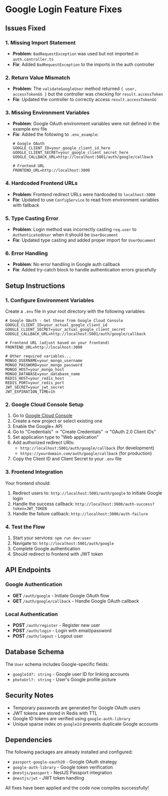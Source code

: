 # Google Login Feature Fixes

## Issues Fixed

### 1. **Missing Import Statement**
- **Problem**: `BadRequestException` was used but not imported in `auth.controller.ts`
- **Fix**: Added `BadRequestException` to the imports in the auth controller

### 2. **Return Value Mismatch**
- **Problem**: The `validateGoogleUser` method returned `{ user, accessTokenGG }` but the controller was checking for `result.accessToken`
- **Fix**: Updated the controller to correctly access `result.accessTokenGG`

### 3. **Missing Environment Variables**
- **Problem**: Google OAuth environment variables were not defined in the example env file
- **Fix**: Added the following to `.env_example`:
  ```env
  # Google OAuth
  GOOGLE_CLIENT_ID=your_google_client_id_here
  GOOGLE_CLIENT_SECRET=your_google_client_secret_here
  GOOGLE_CALLBACK_URL=http://localhost:5001/auth/google/callback

  # Frontend URL
  FRONTEND_URL=http://localhost:3000
  ```

### 4. **Hardcoded Frontend URLs**
- **Problem**: Frontend redirect URLs were hardcoded to `localhost:3000`
- **Fix**: Updated to use `ConfigService` to read from environment variables with fallback

### 5. **Type Casting Error**
- **Problem**: Login method was incorrectly casting `req.user` to `AuthenticatedUser` when it should be `UserDocument`
- **Fix**: Updated type casting and added proper import for `UserDocument`

### 6. **Error Handling**
- **Problem**: No error handling in Google auth callback
- **Fix**: Added try-catch block to handle authentication errors gracefully

## Setup Instructions

### 1. **Configure Environment Variables**
Create a `.env` file in your root directory with the following variables:

```env
# Google OAuth - Get these from Google Cloud Console
GOOGLE_CLIENT_ID=your_actual_google_client_id
GOOGLE_CLIENT_SECRET=your_actual_google_client_secret
GOOGLE_CALLBACK_URL=http://localhost:5001/auth/google/callback

# Frontend URL (adjust based on your frontend)
FRONTEND_URL=http://localhost:3000

# Other required variables...
MONGO_USERNAME=your_mongo_username
MONGO_PASSWORD=your_mongo_password
MONGO_HOST=your_mongo_host
MONGO_DATABASE=your_database_name
REDIS_HOST=your_redis_host
REDIS_PORT=your_redis_port
JWT_SECRET=your_jwt_secret
JWT_EXPIRATION_TIME=1h
```

### 2. **Google Cloud Console Setup**
1. Go to [Google Cloud Console](https://console.cloud.google.com/)
2. Create a new project or select existing one
3. Enable the Google+ API
4. Go to "Credentials" → "Create Credentials" → "OAuth 2.0 Client IDs"
5. Set application type to "Web application"
6. Add authorized redirect URIs:
   - `http://localhost:5001/auth/google/callback` (for development)
   - `https://yourdomain.com/auth/google/callback` (for production)
7. Copy the Client ID and Client Secret to your `.env` file

### 3. **Frontend Integration**
Your frontend should:
1. Redirect users to: `http://localhost:5001/auth/google` to initiate Google login
2. Handle the success callback: `http://localhost:3000/auth-success?token=JWT_TOKEN`
3. Handle the failure callback: `http://localhost:3000/auth-failure`

### 4. **Test the Flow**
1. Start your services: `npm run dev:user`
2. Navigate to: `http://localhost:5001/auth/google`
3. Complete Google authentication
4. Should redirect to frontend with JWT token

## API Endpoints

### Google Authentication
- **GET** `/auth/google` - Initiate Google OAuth flow
- **GET** `/auth/google/callback` - Handle Google OAuth callback

### Local Authentication
- **POST** `/auth/register` - Register new user
- **POST** `/auth/login` - Login with email/password
- **POST** `/auth/logout` - Logout user

## Database Schema
The `User` schema includes Google-specific fields:
- `googleId?: string` - Google user ID for linking accounts
- `photoUrl?: string` - User's Google profile picture

## Security Notes
- Temporary passwords are generated for Google OAuth users
- JWT tokens are stored in Redis with TTL
- Google ID tokens are verified using `google-auth-library`
- Unique sparse index on `googleId` prevents duplicate Google accounts

## Dependencies
The following packages are already installed and configured:
- `passport-google-oauth20` - Google OAuth strategy
- `google-auth-library` - Google token verification
- `@nestjs/passport` - NestJS Passport integration
- `@nestjs/jwt` - JWT token handling

All fixes have been applied and the code now compiles successfully!
